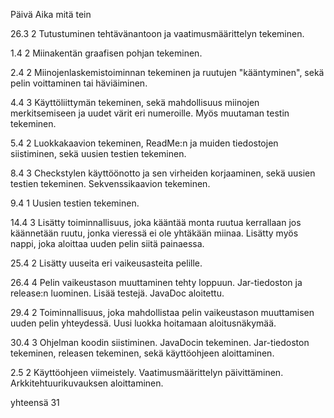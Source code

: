 Päivä	  Aika  	mitä tein

26.3	  2	      Tutustuminen tehtävänantoon ja vaatimusmäärittelyn tekeminen.

1.4 	  2	      Miinakentän graafisen pohjan tekeminen.

2.4	    2     	Miinojenlaskemistoiminnan tekeminen ja ruutujen "kääntyminen", sekä pelin voittaminen tai häviäiminen.

4.4	    3     	Käyttöliittymän tekeminen, sekä mahdollisuus miinojen merkitsemiseen ja uudet värit eri numeroille. Myös muutaman testin tekeminen.

5.4	    2	      Luokkakaavion tekeminen, ReadMe:n ja muiden tiedostojen siistiminen, sekä uusien testien tekeminen.

8.4	    3	      Checkstylen käyttöönotto ja sen virheiden korjaaminen, sekä uusien testien tekeminen. Sekvenssikaavion tekeminen.

9.4     1       Uusien testien tekeminen.

14.4    3       Lisätty toiminnallisuus, joka kääntää monta ruutua kerrallaan jos käännetään ruutu, jonka vieressä ei ole yhtäkään miinaa. Lisätty myös nappi, joka aloittaa uuden pelin siitä painaessa.

25.4    2       Lisätty uuseita eri vaikeusasteita pelille.

26.4    4       Pelin vaikeustason muuttaminen tehty loppuun. Jar-tiedoston ja release:n luominen. Lisää testejä. JavaDoc aloitettu.

29.4    2       Toiminnallisuus, joka mahdollistaa pelin vaikeustason muuttamisen uuden pelin yhteydessä. Uusi luokka hoitamaan aloitusnäkymää.

30.4    3       Ohjelman koodin siistiminen. JavaDocin tekeminen. Jar-tiedoston tekeminen, releasen tekeminen, sekä käyttöohjeen aloittaminen.

2.5     2       Käyttöohjeen viimeistely. Vaatimusmäärittelyn päivittäminen. Arkkitehtuurikuvauksen aloittaminen.

yhteensä 31
